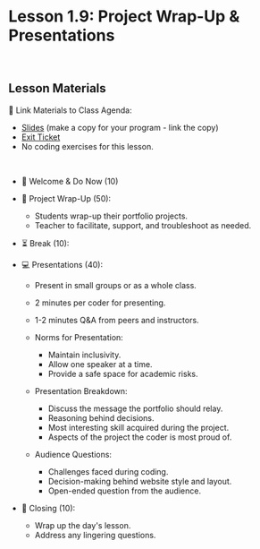 # Lesson 1.9: Project Wrap-Up & Presentations

<br>

## Lesson Materials

📖 Link Materials to Class Agenda:
- [Slides](https://docs.google.com/presentation/d/1CRWI0cxIHC70393dWPeZ0MG6TV7culR329O2yXoa78U/edit?usp=sharing) (make a copy for your program - link the copy)
- [Exit Ticket]()
- No coding exercises for this lesson.

<br>

- 👋 Welcome & Do Now (10)

- 🔄 Project Wrap-Up (50):
    - Students wrap-up their portfolio projects.
    - Teacher to facilitate, support, and troubleshoot as needed.

- ⏳ Break (10):

- 💻 Presentations (40):
    - Present in small groups or as a whole class.
    - 2 minutes per coder for presenting.
    - 1-2 minutes Q&A from peers and instructors.
    
  - Norms for Presentation:
    - Maintain inclusivity.
    - Allow one speaker at a time.
    - Provide a safe space for academic risks.
    
  - Presentation Breakdown:
    - Discuss the message the portfolio should relay.
    - Reasoning behind decisions.
    - Most interesting skill acquired during the project.
    - Aspects of the project the coder is most proud of.
    
  - Audience Questions:
    - Challenges faced during coding.
    - Decision-making behind website style and layout.
    - Open-ended question from the audience.


- 👋 Closing (10):
  - Wrap up the day's lesson.
  - Address any lingering questions.
